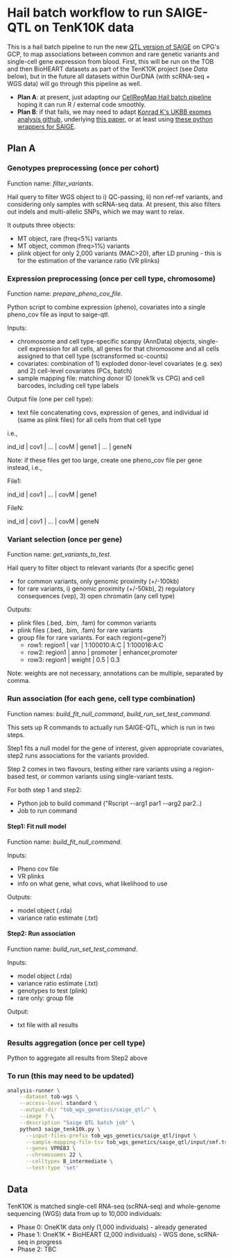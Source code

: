 # Hail batch workflow to run SAIGE-QTL on TenK10K data

This is a hail batch pipeline to run the new [QTL version of SAIGE](https://github.com/weizhou0/qtl) on CPG's GCP, to map associations between common and rare genetic variants and single-cell gene expression from blood.
First, this will be run on the TOB and then BioHEART datasets as part of the TenK10K project (see *Data* below), but in the future all datasets within OurDNA (with scRNA-seq + WGS data) will go through this pipeline as well.

* **Plan A**: at present, just adapting our [CellRegMap Hail batch pipeline](https://github.com/populationgenomics/cellregmap-pipeline/blob/main/batch.py) hoping it can run R / external code smoothly.
* **Plan B**: if that fails, we may need to adapt [Konrad K's UKBB exomes analysis github](https://github.com/Nealelab/ukb_exomes), underlying [this paper](https://www.sciencedirect.com/science/article/pii/S2666979X22001100), or at least using [these python wrappers for SAIGE](https://github.com/Nealelab/ukb_common/blob/master/utils/saige_pipeline.py).

## Plan A

### Genotypes preprocessing (once per cohort)

Function name: _filter_variants_.

Hail query to filter WGS object to i) QC-passing, ii) non ref-ref variants, and considering only samples with scRNA-seq data.
At present, this also filters out indels and multi-allelic SNPs, which we may want to relax.

It outputs three objects:

* MT object, rare (freq<5%) variants
* MT object, common (freq>1%) variants
* plink object for only 2,000 variants (MAC>20), after LD pruning - this is for the estimation of the variance ratio (VR plinks)

<!-- # skip for now - unrelated individuals
* SAIGE R script to create sparse GRM
  * just once for all individuals, all variants after LD-pruning, and MAF>1% -->

### Expression preprocessing (once per cell type, chromosome)

Function name: _prepare_pheno_cov_file_.

Python script to combine expression (pheno), covariates into a single pheno_cov file as input to saige-qtl.

Inputs:

* chromosome and cell type-specific scanpy (AnnData) objects, single-cell expression for all cells, all genes for that chromosome and all cells assigned to that cell type (sctransformed sc-counts)
* covariates: combination of 1) exploded donor-level covariates (e.g. sex) and 2) cell-level covariates (PCs, batch)
* sample mapping file: matching donor ID (onek1k vs CPG) and cell barcodes, including cell type labels

Output file (one per cell type):

* text file concatenating covs, expression of genes, and individual id (same as plink files) for all cells from that cell type

i.e.,

ind_id | cov1 | ... | covM | gene1 | ... | geneN

Note: if these files get too large, create one pheno_cov file per gene instead, i.e.,

File1:

ind_id | cov1 | ... | covM | gene1

FileN:

ind_id | cov1 | ... | covM | geneN

### Variant selection (once per gene)

Function name: _get_variants_to_test_.

Hail query to filter object to relevant variants (for a specific gene)

* for common variants, only genomic proximity (+/-100kb)
* for rare variants, i) genomic proximity (+/-50kb), 2) regulatory consequences (vep), 3) open chromatin (any cell type)

Outputs:

* plink files (.bed, .bim, .fam) for common variants
* plink files (.bed, .bim, .fam) for rare variants
* group file for rare variants. For each region(=gene?)
  * row1: region1 | var    | 1:100010:A:C | 1:100016:A:C
  * row2: region1 | anno   | promoter     | enhancer,promoter
  * row3: region1 | weight | 0.5          | 0.3

Note: weights are not necessary, annotations can be multiple, separated by comma.

### Run association (for each gene, cell type combination)

Function names: _build_fit_null_command_, _build_run_set_test_command_.

This sets up R commands to actually run SAIGE-QTL, which is run in two steps.

Step1 fits a null model for the gene of interest, given appropriate covariates, step2 runs associations for the variants provided.

Step 2 comes in two flavours, testing either rare variants using a region-based test, or common variants using single-variant tests.

For both step 1 and step2:

  * Python job to build command ("Rscript --arg1 par1 --arg2 par2..)
  * Job to run command

#### Step1: Fit null model

Function name: _build_fit_null_command_.

Inputs:

* Pheno cov file
* VR plinks
* info on what gene, what covs, what likelihood to use

Outputs:

* model object (.rda)
* variance ratio estimate (.txt)

#### Step2: Run association

Function name: _build_run_set_test_command_.

Inputs:

* model object (.rda)
* variance ratio estimate (.txt)
* genotypes to test (plink)
* rare only: group file

Output:

* txt file with all results

### Results aggregation (once per cell type)

Python to aggregate all results from Step2 above

### To run (this may need to be updated)

```bash
analysis-runner \
    --dataset tob-wgs \
    --access-level standard \
    --output-dir "tob_wgs_genetics/saige_qtl/" \
    --image ? \
    --description "Saige QTL batch job" \
    python3 saige_tenk10k.py \
      --input-files-prefix tob_wgs_genetics/saige_qtl/input \
      --sample-mapping-file-tsv tob_wgs_genetics/saige_qtl/input/smf.tsv \
      --genes VPREB3 \
      --chromosomes 22 \
      --celltypes B_intermediate \
      --test-type 'set'
```

## Data

TenK10K is matched single-cell RNA-seq (scRNA-seq) and whole-genome sequencing (WGS) data from up to 10,000 individuals:

* Phase 0: OneK1K data only (1,000 individuals) - already generated
* Phase 1: OneK1K + BioHEART (2,000 individuals) - WGS done, scRNA-seq in progress
* Phase 2: TBC
